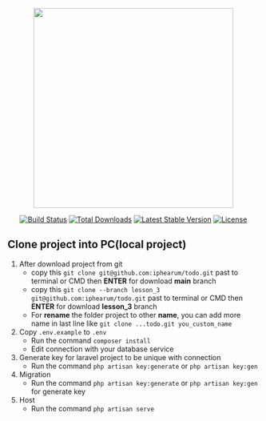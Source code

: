 <p align="center"><a href="https://laravel.com" target="_blank"><img src="https://raw.githubusercontent.com/laravel/art/master/logo-lockup/5%20SVG/2%20CMYK/1%20Full%20Color/laravel-logolockup-cmyk-red.svg" width="400"></a></p>

<p align="center">
<a href="https://travis-ci.org/laravel/framework"><img src="https://travis-ci.org/laravel/framework.svg" alt="Build Status"></a>
<a href="https://packagist.org/packages/laravel/framework"><img src="https://img.shields.io/packagist/dt/laravel/framework" alt="Total Downloads"></a>
<a href="https://packagist.org/packages/laravel/framework"><img src="https://img.shields.io/packagist/v/laravel/framework" alt="Latest Stable Version"></a>
<a href="https://packagist.org/packages/laravel/framework"><img src="https://img.shields.io/packagist/l/laravel/framework" alt="License"></a>
</p>

## Clone project into PC(local project) 
1. After download project from git
    - copy this ``git clone git@github.com:iphearum/todo.git`` past to terminal or CMD then **ENTER** for download **main** branch
    - copy this ``git clone --branch lesson_3 git@github.com:iphearum/todo.git`` past to terminal or CMD then **ENTER** for download **lesson_3** branch
    - For **rename** the folder project to other **name**, you can add more name in last line like ``git clone ...todo.git you_custom_name``
3. Copy ``.env.example`` to ``.env``
    - Run the command ``composer install``
    - Edit connection with your database service
5. Generate key for laravel project to be unique with connection
    - Run the command ``php artisan key:generate`` or ``php artisan key:gen``
7. Migration
    - Run the command ``php artisan key:generate`` or ``php artisan key:gen`` for generate key
9. Host
    - Run the command ``php artisan serve``
